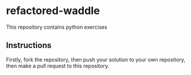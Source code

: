 # refactored-waddle
This repository contains python exercises

## Instructions 
Firstly, fork the repository, then push your solution to your own repository, then make a  pull request to this repository.
